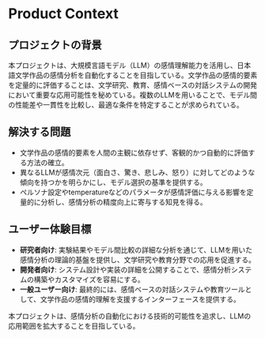 # Product Context

## プロジェクトの背景
本プロジェクトは、大規模言語モデル（LLM）の感情理解能力を活用し、日本語文学作品の感情分析を自動化することを目指している。文学作品の感情的要素を定量的に評価することは、文学研究、教育、感情ベースの対話システムの開発において重要な応用可能性を秘めている。複数のLLMを用いることで、モデル間の性能差や一貫性を比較し、最適な条件を特定することが求められている。

## 解決する問題
- 文学作品の感情的要素を人間の主観に依存せず、客観的かつ自動的に評価する方法の確立。
- 異なるLLMが感情次元（面白さ、驚き、悲しみ、怒り）に対してどのような傾向を持つかを明らかにし、モデル選択の基準を提供する。
- ペルソナ設定やtemperatureなどのパラメータが感情評価に与える影響を定量的に分析し、感情分析の精度向上に寄与する知見を得る。

## ユーザー体験目標
- **研究者向け**: 実験結果やモデル間比較の詳細な分析を通じて、LLMを用いた感情分析の理論的基盤を提供し、文学研究や教育分野での応用を促進する。
- **開発者向け**: システム設計や実装の詳細を公開することで、感情分析システムの構築やカスタマイズを容易にする。
- **一般ユーザー向け**: 最終的には、感情ベースの対話システムや教育ツールとして、文学作品の感情的理解を支援するインターフェースを提供する。

本プロジェクトは、感情分析の自動化における技術的可能性を追求し、LLMの応用範囲を拡大することを目指している。
